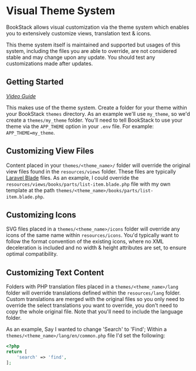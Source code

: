 # Visual Theme System

BookStack allows visual customization via the theme system which enables you to extensively customize views, translation text & icons.

This theme system itself is maintained and supported but usages of this system, including the files you are able to override, are not considered stable and may change upon any update. You should test any customizations made after updates.

## Getting Started

*[Video Guide](https://www.youtube.com/watch?v=gLy_2GBse48)*

This makes use of the theme system. Create a folder for your theme within your BookStack `themes` directory. As an example we'll use `my_theme`, so we'd create a `themes/my_theme` folder.
You'll need to tell BookStack to use your theme via the `APP_THEME` option in your `.env` file. For example: `APP_THEME=my_theme`.

## Customizing View Files

Content placed in your `themes/<theme_name>/` folder will override the original view files found in the `resources/views` folder. These files are typically [Laravel Blade](https://laravel.com/docs/8.x/blade) files.
As an example, I could override the `resources/views/books/parts/list-item.blade.php` file with my own template at the path `themes/<theme_name>/books/parts/list-item.blade.php`. 

## Customizing Icons

SVG files placed in a `themes/<theme_name>/icons` folder will override any icons of the same name within `resources/icons`. You'd typically want to follow the format convention of the existing icons, where no XML deceleration is included and no width & height attributes are set, to ensure optimal compatibility. 

## Customizing Text Content

Folders with PHP translation files placed in a `themes/<theme_name>/lang` folder will override translations defined within the `resources/lang` folder. Custom translations are merged with the original files so you only need to override the select translations you want to override, you don't need to copy the whole original file. Note that you'll need to include the language folder.

As an example, Say I wanted to change 'Search' to 'Find'; Within a `themes/<theme_name>/lang/en/common.php` file I'd set the following:

```php
<?php
return [
    'search' => 'find',
];
```
